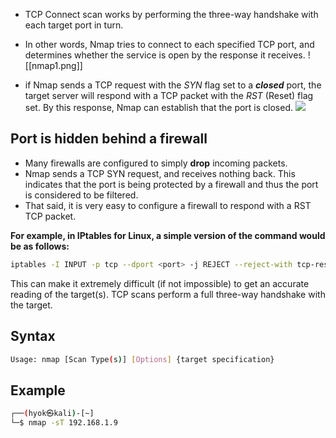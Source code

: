 - TCP Connect scan works by performing the three-way handshake with each target port in turn.
- In other words, Nmap tries to connect to each specified TCP port, and determines whether the service is open by the response it receives.
![[nmap1.png]]

- if Nmap sends a TCP request with the _SYN_ flag set to a **_closed_** port, the target server will respond with a TCP packet with the _RST_ (Reset) flag set. By this response, Nmap can establish that the port is closed.
![](https://i.imgur.com/vUQL9SK.png)

## Port is hidden behind a firewall
- Many firewalls are configured to simply **drop** incoming packets.
- Nmap sends a TCP SYN request, and receives nothing back. This indicates that the port is being protected by a firewall and thus the port is considered to be filtered.
- That said, it is very easy to configure a firewall to respond with a RST TCP packet.

**For example, in IPtables for Linux, a simple version of the command would be as follows:**
```bash
iptables -I INPUT -p tcp --dport <port> -j REJECT --reject-with tcp-reset
```
This can make it extremely difficult (if not impossible) to get an accurate reading of the target(s).
TCP scans perform a full three-way handshake with the target.

## Syntax
```bash
Usage: nmap [Scan Type(s)] [Options] {target specification}
```

## Example
```bash
┌──(hyok㉿kali)-[~]
└─$ nmap -sT 192.168.1.9 
```